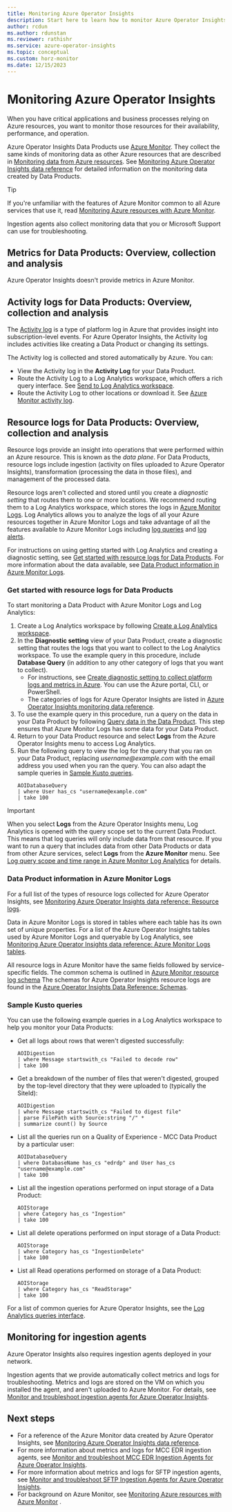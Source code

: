 ```yaml
---
title: Monitoring Azure Operator Insights
description: Start here to learn how to monitor Azure Operator Insights
author: rcdun
ms.author: rdunstan
ms.reviewer: rathishr
ms.service: azure-operator-insights
ms.topic: conceptual
ms.custom: horz-monitor
ms.date: 12/15/2023
---
```


<!-- VERSION 2.3 2022_05_17
Template for the main monitoring article for Azure services. -->

# Monitoring Azure Operator Insights

When you have critical applications and business processes relying on Azure resources, you want to monitor those resources for their availability, performance, and operation. 

Azure Operator Insights Data Products use [Azure Monitor](/azure/azure-monitor/overview). They collect the same kinds of monitoring data as other Azure resources that are described in [Monitoring data from Azure resources](/azure/azure-monitor/essentials/monitor-azure-resource#monitoring-data-from-Azure-resources). See [Monitoring Azure Operator Insights data reference](monitor-operator-insights-data-reference.md) for detailed information on the monitoring data created by Data Products.

> [!TIP]
> If you're unfamiliar with the features of Azure Monitor common to all Azure services that use it, read [Monitoring Azure resources with Azure Monitor](/azure/azure-monitor/essentials/monitor-azure-resource).

Ingestion agents also collect monitoring data that you or Microsoft Support can use for troubleshooting.

## Metrics for Data Products: Overview, collection and analysis

Azure Operator Insights doesn't provide metrics in Azure Monitor.

## Activity logs for Data Products: Overview, collection and analysis

The [Activity log](/azure/azure-monitor/essentials/activity-log) is a type of platform log in Azure that provides insight into subscription-level events. For Azure Operator Insights, the Activity log includes activities like creating a Data Product or changing its settings.

The Activity log is collected and stored automatically by Azure. You can:

- View the Activity log in the **Activity Log** for your Data Product.
- Route the Activity Log to a Log Analytics workspace, which offers a rich query interface. See [Send to Log Analytics workspace](../azure-monitor/essentials/activity-log.md#send-to-log-analytics-workspace).
- Route the Activity Log to other locations or download it. See [Azure Monitor activity log](../azure-monitor/essentials/activity-log.md).

## Resource logs for Data Products: Overview, collection and analysis

Resource logs provide an insight into operations that were performed within an Azure resource. This is known as the *data plane*. For Data Products, resource logs include ingestion (activity on files uploaded to Azure Operator Insights), transformation (processing the data in those files), and management of the processed data.

Resource logs aren't collected and stored until you create a *diagnostic setting* that routes them to one or more locations. We recommend routing them to a Log Analytics workspace, which stores the logs in [Azure Monitor Logs](../azure-monitor/logs/data-platform-logs.md). Log Analytics allows you to analyze the logs of all your Azure resources together in Azure Monitor Logs and take advantage of all the features available to Azure Monitor Logs including [log queries](../azure-monitor/logs/log-query-overview.md) and [log alerts](../azure-monitor/alerts/alerts-log.md).

For instructions on using getting started with Log Analytics and creating a diagnostic setting, see [Get started with resource logs for Data Products](#get-started-with-resource-logs-for-data-products). For more information about the data available, see [Data Product information in Azure Monitor Logs](#data-product-information-in-azure-monitor-logs).

### Get started with resource logs for Data Products

To start monitoring a Data Product with Azure Monitor Logs and Log Analytics:

1. Create a Log Analytics workspace by following [Create a Log Analytics workspace](../azure-monitor/logs/quick-create-workspace.md).
1. In the **Diagnostic setting** view of your Data Product, create a diagnostic setting that routes the logs that you want to collect to the Log Analytics workspace. To use the example query in this procedure, include **Database Query** (in addition to any other category of logs that you want to collect).
    - For instructions, see [Create diagnostic setting to collect platform logs and metrics in Azure](/azure/azure-monitor/platform/diagnostic-settings). You can use the Azure portal, CLI, or PowerShell.
    - The categories of logs for Azure Operator Insights are listed in [Azure Operator Insights monitoring data reference](monitor-operator-insights-data-reference.md#resource-logs).
1. To use the example query in this procedure, run a query on the data in your Data Product by following [Query data in the Data Product](data-query.md). This step ensures that Azure Monitor Logs has some data for your Data Product.
1. Return to your Data Product resource and select **Logs** from the Azure Operator Insights menu to access Log Analytics.
1. Run the following query to view the log for the query that you ran on your Data Product, replacing _username@example.com_ with the email address you used when you ran the query. You can also adapt the sample queries in [Sample Kusto queries](#sample-kusto-queries).
    ```kusto
    AOIDatabaseQuery
    | where User has_cs "username@example.com"
    | take 100
    ```

> [!IMPORTANT]
> When you select **Logs** from the Azure Operator Insights menu, Log Analytics is opened with the query scope set to the current Data Product. This means that log queries will only include data from that resource. If you want to run a query that includes data from other Data Products or data from other Azure services, select **Logs** from the **Azure Monitor** menu. See [Log query scope and time range in Azure Monitor Log Analytics](/azure/azure-monitor/logs/scope) for details.

### Data Product information in Azure Monitor Logs

For a full list of the types of resource logs collected for Azure Operator Insights, see [Monitoring Azure Operator Insights data reference: Resource logs](monitor-operator-insights-data-reference.md#resource-logs).

Data in Azure Monitor Logs is stored in tables where each table has its own set of unique properties. For a list of the Azure Operator Insights tables used by Azure Monitor Logs and queryable by Log Analytics, see [Monitoring Azure Operator Insights data reference: Azure Monitor Logs tables](monitor-operator-insights-data-reference.md#azure-monitor-logs-tables). 

All resource logs in Azure Monitor have the same fields followed by service-specific fields. The common schema is outlined in [Azure Monitor resource log schema](/azure/azure-monitor/essentials/resource-logs-schema) The schemas for Azure Operator Insights resource logs are found in the [Azure Operator Insights Data Reference: Schemas](monitor-operator-insights-data-reference.md#schemas).

### Sample Kusto queries

You can use the following example queries in a Log Analytics workspace to help you monitor your Data Products:

- Get all logs about rows that weren't digested successfully:

    ```kusto
    AOIDigestion
    | where Message startswith_cs "Failed to decode row"
    | take 100
    ```

- Get a breakdown of the number of files that weren't digested, grouped by the top-level directory that they were uploaded to (typically the SiteId):

    ```kusto
    AOIDigestion
    | where Message startswith_cs "Failed to digest file"
    | parse FilePath with Source:string "/" *
    | summarize count() by Source
    ```

- List all the queries run on a Quality of Experience - MCC Data Product by a particular user:

    ```kusto
    AOIDatabaseQuery
    | where DatabaseName has_cs "edrdp" and User has_cs "username@example.com"
    | take 100
    ```

- List all the ingestion operations performed on input storage of a Data Product:

    ```kusto
    AOIStorage
    | where Category has_cs "Ingestion"
    | take 100
    ```

- List all delete operations performed on input storage of a Data Product:

    ```kusto
    AOIStorage
    | where Category has_cs "IngestionDelete"
    | take 100
    ```

- List all Read operations performed on storage of a Data Product:

    ```kusto
    AOIStorage
    | where Category has_cs "ReadStorage"
    | take 100
    ```

For a list of common queries for Azure Operator Insights, see the [Log Analytics queries interface](/azure/azure-monitor/logs/queries).

## Monitoring for ingestion agents

Azure Operator Insights also requires ingestion agents deployed in your network.

Ingestion agents that we provide automatically collect metrics and logs for troubleshooting. Metrics and logs are stored on the VM on which you installed the agent, and aren't uploaded to Azure Monitor. For details, see [Monitor and troubleshoot ingestion agents for Azure Operator Insights](monitor-troubleshoot-ingestion-agent.md).

## Next steps

- For a reference of the Azure Monitor data created by Azure Operator Insights, see [Monitoring Azure Operator Insights data reference](monitor-operator-insights-data-reference.md).
- For more information about metrics and logs for MCC EDR ingestion agents, see [Monitor and troubleshoot MCC EDR Ingestion Agents for Azure Operator Insights](troubleshoot-mcc-edr-agent.md).
- For more information about metrics and logs for SFTP ingestion agents, see [Monitor and troubleshoot SFTP Ingestion Agents for Azure Operator Insights](troubleshoot-sftp-agent.md).
- For background on Azure Monitor, see [Monitoring Azure resources with Azure Monitor](/azure/azure-monitor/essentials/monitor-azure-resource) .